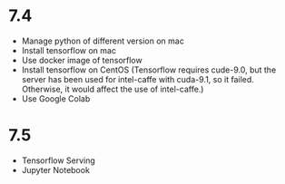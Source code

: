 # 7.4

- Manage python of different version on mac
- Install tensorflow on mac
- Use docker image of tensorflow
- Install tensorflow on CentOS (Tensorflow requires cude-9.0, but the server has been used for intel-caffe with cuda-9.1, so it failed. Otherwise, it would affect the use of intel-caffe.)
- Use Google Colab

# 7.5 

- Tensorflow Serving
- Jupyter Notebook
